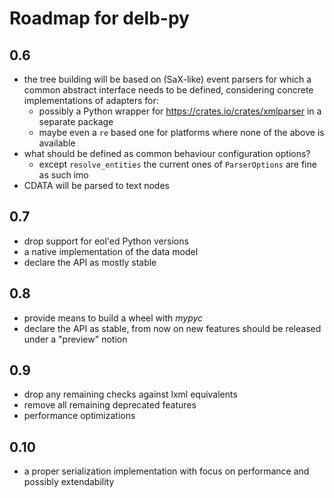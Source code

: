 # Roadmap for delb-py

## 0.6

- the tree building will be based on (SaX-like) event parsers for which a common
  abstract interface needs to be defined, considering concrete implementations of
  adapters for:
    - possibly a Python wrapper for https://crates.io/crates/xmlparser in a separate
      package
    - maybe even a `re` based one for platforms where none of the above is available
- what should be defined as common behaviour configuration options?
    - except `resolve_entities` the current ones of `ParserOptions` are fine as such imo
- CDATA will be parsed to text nodes

## 0.7

- drop support for eol'ed Python versions
- a native implementation of the data model
- declare the API as mostly stable

## 0.8

- provide means to build a wheel with *mypyc*
- declare the API as stable, from now on new features should be released under
  a "preview" notion

## 0.9

- drop any remaining checks against lxml equivalents
- remove all remaining deprecated features
- performance optimizations

## 0.10

- a proper serialization implementation with focus on performance and possibly
  extendability
